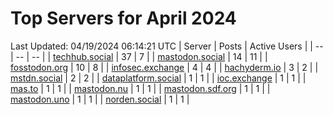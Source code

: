 # Top Servers for April 2024
Last Updated: 04/19/2024 06:14:21 UTC
| Server | Posts | Active Users |
| -- | -- | -- |
| [techhub.social](https://techhub.social/tags/PowerShell) | 37 | 7 |
| [mastodon.social](https://mastodon.social/tags/PowerShell) | 14 | 11 |
| [fosstodon.org](https://fosstodon.org/tags/PowerShell) | 10 | 8 |
| [infosec.exchange](https://infosec.exchange/tags/PowerShell) | 4 | 4 |
| [hachyderm.io](https://hachyderm.io/tags/PowerShell) | 3 | 2 |
| [mstdn.social](https://mstdn.social/tags/PowerShell) | 2 | 2 |
| [dataplatform.social](https://dataplatform.social/tags/PowerShell) | 1 | 1 |
| [ioc.exchange](https://ioc.exchange/tags/PowerShell) | 1 | 1 |
| [mas.to](https://mas.to/tags/PowerShell) | 1 | 1 |
| [mastodon.nu](https://mastodon.nu/tags/PowerShell) | 1 | 1 |
| [mastodon.sdf.org](https://mastodon.sdf.org/tags/PowerShell) | 1 | 1 |
| [mastodon.uno](https://mastodon.uno/tags/PowerShell) | 1 | 1 |
| [norden.social](https://norden.social/tags/PowerShell) | 1 | 1 |
